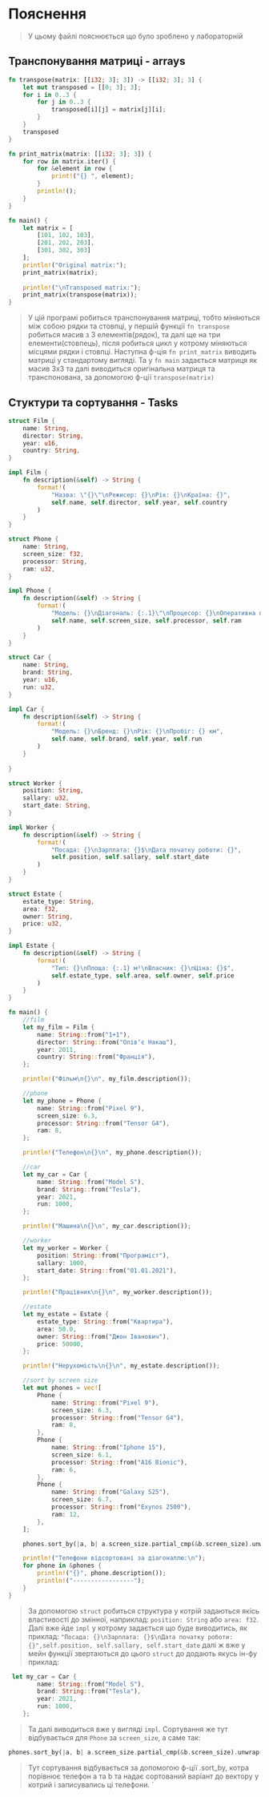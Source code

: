 # Пояснення
> У цьому файлі пояснюється що було зроблено у лабораторній

## Транспонування матриці - arrays
```rust
fn transpose(matrix: [[i32; 3]; 3]) -> [[i32; 3]; 3] {
    let mut transposed = [[0; 3]; 3];
    for i in 0..3 {
        for j in 0..3 {
            transposed[i][j] = matrix[j][i];
        }
    }
    transposed
}

fn print_matrix(matrix: [[i32; 3]; 3]) {
    for row in matrix.iter() {
        for &element in row {
            print!("{} ", element);
        }
        println!();
    }
}

fn main() {
    let matrix = [
        [101, 102, 103],
        [201, 202, 203],
        [301, 302, 303]
    ];
    println!("Original matrix:");
    print_matrix(matrix);
    
    println!("\nTransposed matrix:");
    print_matrix(transpose(matrix));
}
```

> У цій програмі робиться транспонування матриці, тобто міняються між собою рядки та стовпці, у першій функції `fn transpose` робиться масив з 3 елементів(рядок), та далі ще на три елементи(стовпець), після робиться цикл у котрому міняються місцями рядки і стовпці. Наступна ф-ція `fn print_matrix` виводить матриці у стандартому вигляді. Та у `fn main` задається матриця як масив 3х3 та далі виводиться оригінальна матриця та транспонована, за допомогою ф-ції `transpose(matrix)` 

## Стуктури та сортування - Tasks
```rust
struct Film {
    name: String,
    director: String,
    year: u16,
    country: String,
}

impl Film {
    fn description(&self) -> String {
        format!(
            "Назва: \"{}\"\nРежисер: {}\nРік: {}\nКраїна: {}",
            self.name, self.director, self.year, self.country
        )
    }
}

struct Phone {
    name: String,
    screen_size: f32,
    processor: String,
    ram: u32,
}

impl Phone {
    fn description(&self) -> String {
        format!(
            "Модель: {}\nДіагональ: {:.1}\"\nПроцесор: {}\nОперативна пам’ять: {} ГБ",
            self.name, self.screen_size, self.processor, self.ram
        )
    }
}

struct Car {
    name: String,
    brand: String,
    year: u16,
    run: u32,
}

impl Car {
    fn description(&self) -> String {
        format!(
            "Модель: {}\nБренд: {}\nРік: {}\nПробіг: {} км",
            self.name, self.brand, self.year, self.run
        )
    }
    
}

struct Worker {
    position: String,
    sallary: u32,
    start_date: String,
}

impl Worker {
    fn description(&self) -> String {
        format!(
            "Посада: {}\nЗарплата: {}$\nДата початку роботи: {}",
            self.position, self.sallary, self.start_date
        )
    }
}

struct Estate {
    estate_type: String,
    area: f32,
    owner: String,
    price: u32,
}

impl Estate {
    fn description(&self) -> String {
        format!(
            "Тип: {}\nПлоща: {:.1} м²\nВласник: {}\nЦіна: {}$",
            self.estate_type, self.area, self.owner, self.price
        )
    }
}

fn main() {
    //film
    let my_film = Film {
        name: String::from("1+1"),
        director: String::from("Олівʼє Накаш"),
        year: 2011,
        country: String::from("Франція"),
    };

    println!("Фільм\n{}\n", my_film.description());

    //phone
    let my_phone = Phone {
        name: String::from("Pixel 9"),
        screen_size: 6.3,
        processor: String::from("Tensor G4"),
        ram: 8,
    };

    println!("Телефон\n{}\n", my_phone.description());

    //car
    let my_car = Car {
        name: String::from("Model S"),
        brand: String::from("Tesla"),
        year: 2021,
        run: 1000,
    };

    println!("Машина\n{}\n", my_car.description());

    //worker
    let my_worker = Worker {
        position: String::from("Програміст"),
        sallary: 1000,
        start_date: String::from("01.01.2021"),
    };

    println!("Працівник\n{}\n", my_worker.description());

    //estate
    let my_estate = Estate {
        estate_type: String::from("Квартира"),
        area: 50.0,
        owner: String::from("Джон Іванович"),
        price: 50000,
    };

    println!("Нерухомість\n{}\n", my_estate.description());

    //sort by screen size
    let mut phones = vec![
        Phone {
            name: String::from("Pixel 9"),
            screen_size: 6.3,
            processor: String::from("Tensor G4"),
            ram: 8,
        },
        Phone {
            name: String::from("Iphone 15"),
            screen_size: 6.1,
            processor: String::from("A16 Bionic"),
            ram: 6,
        },
        Phone {
            name: String::from("Galaxy S25"),
            screen_size: 6.7,
            processor: String::from("Exynos 2500"),
            ram: 12,
        },
    ];

    phones.sort_by(|a, b| a.screen_size.partial_cmp(&b.screen_size).unwrap());

    println!("Телефони відсортовані за діагоналлю:\n");
    for phone in &phones {
        println!("{}", phone.description());
        println!("-----------------");
    }
}
```
> За допомогою `struct` робиться структура у котрій задаються якісь властивості до змінної, наприклад: `position: String` або `area: f32`. Далі вже йде `impl` у котрому задається що буде виводитись, як приклад: `"Посада: {}\nЗарплата: {}$\nДата початку роботи: {}",self.position, self.sallary, self.start_date` далі ж вже у мейн функції звертаються до цього `struct` до додають якусь ін-фу приклад:
```rust
 let my_car = Car {
        name: String::from("Model S"),
        brand: String::from("Tesla"),
        year: 2021,
        run: 1000,
    };
```
> Та далі виводиться вже у вигляді `impl`.
> Сортування же тут відбувається для `Phone` за `screen_size`, а саме так:
 ```rust
 phones.sort_by(|a, b| a.screen_size.partial_cmp(&b.screen_size).unwrap());
 ```
 > Тут сортування відбувається за допомогою ф-ції .sort_by, котра порівнює телефон a та b та надає сортований варіант до вектору у котрий і записувались ці телефони.
`
